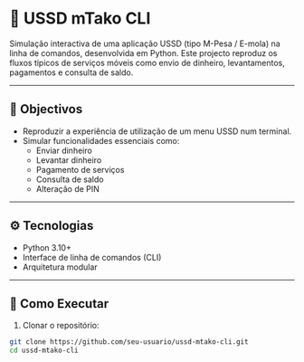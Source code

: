 # 📲 USSD mTako CLI

Simulação interactiva de uma aplicação USSD (tipo M-Pesa / E-mola) na linha de comandos, desenvolvida em Python. Este projecto reproduz os fluxos típicos de serviços móveis como envio de dinheiro, levantamentos, pagamentos e consulta de saldo.

---

## 🎯 Objectivos

- Reproduzir a experiência de utilização de um menu USSD num terminal.
- Simular funcionalidades essenciais como:
  - Enviar dinheiro
  - Levantar dinheiro
  - Pagamento de serviços
  - Consulta de saldo
  - Alteração de PIN

---

## ⚙️ Tecnologias

- Python 3.10+
- Interface de linha de comandos (CLI)
- Arquitetura modular

---

## 🚀 Como Executar

1. Clonar o repositório:

```bash
git clone https://github.com/seu-usuario/ussd-mtako-cli.git
cd ussd-mtako-cli


